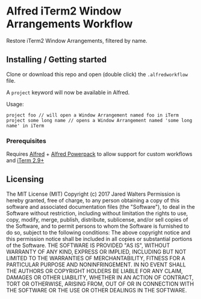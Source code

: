 # Alfred iTerm2 Window Arrangements Workflow

Restore iTerm2 Window Arrangements, filtered by name.

## Installing / Getting started

Clone or download this repo and open (double click) the `.alfredworkflow` file.

A `project` keyword will now be available in Alfred.  

Usage:

```
project foo // will open a Window Arrangement named foo in iTerm
project some long name // opens a Window Arrangement named 'some long name' in iTerm
```

### Prerequisites
Requires [Alfred](https://www.alfredapp.com/) + [Alfred Powerpack](https://www.alfredapp.com/powerpack/buy/) to allow support for custom workflows and [iTerm 2.9+](https://www.iterm2.com/downloads.html)

## Licensing

The MIT License (MIT)
Copyright (c) 2017 Jared Walters
Permission is hereby granted, free of charge, to any person obtaining a copy of this software and associated documentation files (the "Software"), to deal in the Software without restriction, including without limitation the rights to use, copy, modify, merge, publish, distribute, sublicense, and/or sell copies of the Software, and to permit persons to whom the Software is furnished to do so, subject to the following conditions:
The above copyright notice and this permission notice shall be included in all copies or substantial portions of the Software.
THE SOFTWARE IS PROVIDED "AS IS", WITHOUT WARRANTY OF ANY KIND, EXPRESS OR IMPLIED, INCLUDING BUT NOT LIMITED TO THE WARRANTIES OF MERCHANTABILITY, FITNESS FOR A PARTICULAR PURPOSE AND NONINFRINGEMENT. IN NO EVENT SHALL THE AUTHORS OR COPYRIGHT HOLDERS BE LIABLE FOR ANY CLAIM, DAMAGES OR OTHER LIABILITY, WHETHER IN AN ACTION OF CONTRACT, TORT OR OTHERWISE, ARISING FROM, OUT OF OR IN CONNECTION WITH THE SOFTWARE OR THE USE OR OTHER DEALINGS IN THE SOFTWARE.